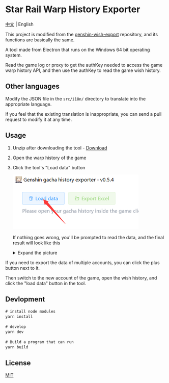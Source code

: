 # Star Rail Warp History Exporter

[中文](https://github.com/biuuu/star-rail-warp-export/blob/main/README.md) | English

This project is modified from the [genshin-wish-export](https://github.com/biuuu/genshin-wish-export/) repository, and its functions are basically the same.

A tool made from Electron that runs on the Windows 64 bit operating system.

Read the game log or proxy to get the authKey needed to access the game warp history API, and then use the authKey to read the game wish history.

## Other languages

Modify the JSON file in the `src/i18n/` directory to translate into the appropriate language.

If you feel that the existing translation is inappropriate, you can send a pull request to modify it at any time.

## Usage

1. Unzip after downloading the tool - [Download](https://github.com/biuuu/star-rail-warp-export/releases/latest/download/StarRailWarpExport.zip)
2. Open the warp history of the game

3. Click the tool's "Load data" button

    ![load data](/docs/load-data-en.png)

    If nothing goes wrong, you'll be prompted to read the data, and the final result will look like this

    <details>
    <summary>Expand the picture</summary>

    ![preview](/docs/preview-en.png)
    </details>

If you need to export the data of multiple accounts, you can click the plus button next to it.

Then switch to the new account of the game, open the wish history, and click the "load data" button in the tool.

## Devlopment

```
# install node modules
yarn install

# develop
yarn dev

# Build a program that can run
yarn build
```

## License

[MIT](https://github.com/biuuu/star-rail-warp-export/blob/main/LICENSE)

